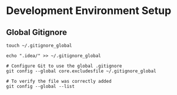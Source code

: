 # Development Environment Setup

## Global Gitignore

```shell
touch ~/.gitignore_global
```

```shell
echo ".idea/" >> ~/.gitignore_global
```

```shell
# Configure Git to use the global .gitignore
git config --global core.excludesfile ~/.gitignore_global
```

```shell
# To verify the file was correctly added
git config --global --list
```

